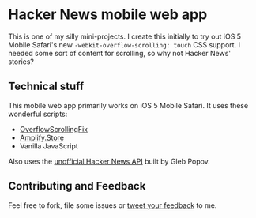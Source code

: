 ﻿Hacker News mobile web app
==========================

This is one of my silly mini-projects. I create this initially to try out iOS 5 Mobile Safari's new `-webkit-overflow-scrolling: touch` CSS support. I needed some sort of content for scrolling, so why not Hacker News' stories?

Technical stuff
---------------

This mobile web app primarily works on iOS 5 Mobile Safari. It uses these wonderful scripts:

- [OverflowScrollingFix](https://github.com/cubiq/OverflowScrollingFix)
- [Amplify.Store](http://amplifyjs.com/api/store/)
- Vanilla JavaScript

Also uses the [unofficial Hacker News API](http://hndroidapi.appspot.com/) built by Gleb Popov.

Contributing and Feedback
-------------------------

Feel free to fork, file some issues or [tweet your feedback](http://twitter.com/cheeaun) to me.